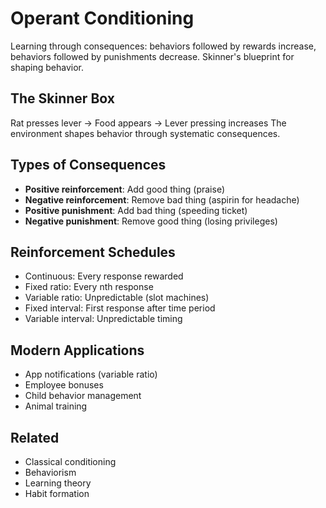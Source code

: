# Operant Conditioning

Learning through consequences: behaviors followed by rewards increase, behaviors followed by punishments decrease. Skinner's blueprint for shaping behavior.

## The Skinner Box
Rat presses lever → Food appears → Lever pressing increases
The environment shapes behavior through systematic consequences.

## Types of Consequences
- **Positive reinforcement**: Add good thing (praise)
- **Negative reinforcement**: Remove bad thing (aspirin for headache)
- **Positive punishment**: Add bad thing (speeding ticket)
- **Negative punishment**: Remove good thing (losing privileges)

## Reinforcement Schedules
- Continuous: Every response rewarded
- Fixed ratio: Every nth response
- Variable ratio: Unpredictable (slot machines)
- Fixed interval: First response after time period
- Variable interval: Unpredictable timing

## Modern Applications
- App notifications (variable ratio)
- Employee bonuses
- Child behavior management
- Animal training

## Related
- Classical conditioning
- Behaviorism
- Learning theory
- Habit formation
